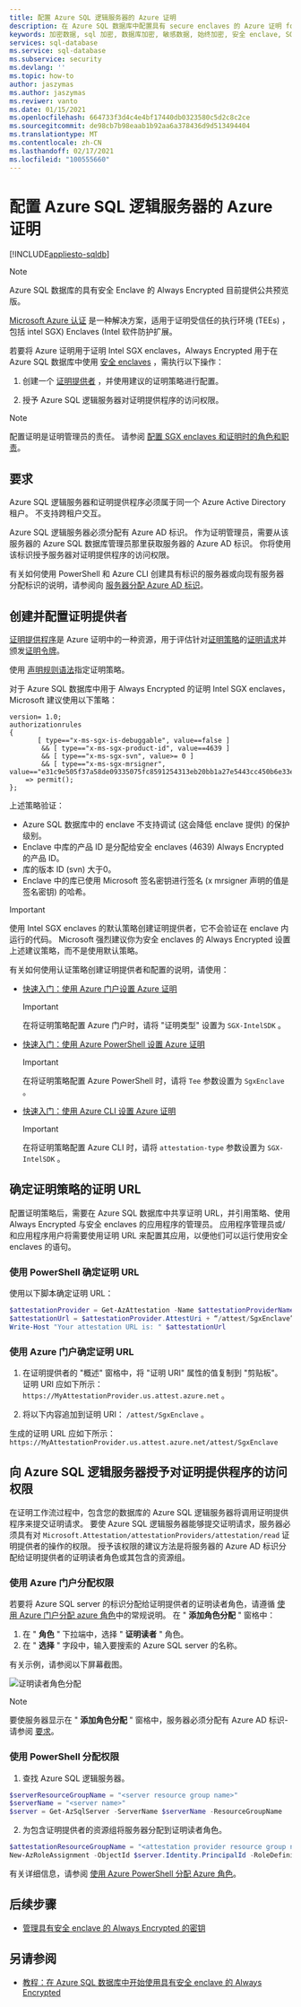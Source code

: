 ```yaml
---
title: 配置 Azure SQL 逻辑服务器的 Azure 证明
description: 在 Azure SQL 数据库中配置具有 secure enclaves 的 Azure 证明 for Always Encrypted。
keywords: 加密数据, sql 加密, 数据库加密, 敏感数据, 始终加密, 安全 enclave, SGX, 证明
services: sql-database
ms.service: sql-database
ms.subservice: security
ms.devlang: ''
ms.topic: how-to
author: jaszymas
ms.author: jaszymas
ms.reviwer: vanto
ms.date: 01/15/2021
ms.openlocfilehash: 664733f3d4c4e4bf17440db0323580c5d2c8c2ce
ms.sourcegitcommit: de98cb7b98eaab1b92aa6a378436d9d513494404
ms.translationtype: MT
ms.contentlocale: zh-CN
ms.lasthandoff: 02/17/2021
ms.locfileid: "100555660"
---
```

# <a name="configure-azure-attestation-for-your-azure-sql-logical-server"></a>配置 Azure SQL 逻辑服务器的 Azure 证明

[!INCLUDE[appliesto-sqldb](../includes/appliesto-sqldb.md)]

> [!NOTE]
> Azure SQL 数据库的具有安全 Enclave 的 Always Encrypted 目前提供公共预览版。

[Microsoft Azure 认证](../../attestation/overview.md) 是一种解决方案，适用于证明受信任的执行环境 (TEEs) ，包括 intel SGX) Enclaves (Intel 软件防护扩展。 

若要将 Azure 证明用于证明 Intel SGX enclaves，Always Encrypted 用于在 Azure SQL 数据库中使用 [安全 enclaves](/sql/relational-databases/security/encryption/always-encrypted-enclaves) ，需执行以下操作：

1. 创建一个 [证明提供者](../../attestation/basic-concepts.md#attestation-provider) ，并使用建议的证明策略进行配置。

2. 授予 Azure SQL 逻辑服务器对证明提供程序的访问权限。

> [!NOTE]
> 配置证明是证明管理员的责任。 请参阅 [配置 SGX enclaves 和证明时的角色和职责](always-encrypted-enclaves-plan.md#roles-and-responsibilities-when-configuring-sgx-enclaves-and-attestation)。

## <a name="requirements"></a>要求

Azure SQL 逻辑服务器和证明提供程序必须属于同一个 Azure Active Directory 租户。 不支持跨租户交互。 

Azure SQL 逻辑服务器必须分配有 Azure AD 标识。 作为证明管理员，需要从该服务器的 Azure SQL 数据库管理员那里获取服务器的 Azure AD 标识。 你将使用该标识授予服务器对证明提供程序的访问权限。 

有关如何使用 PowerShell 和 Azure CLI 创建具有标识的服务器或向现有服务器分配标识的说明，请参阅向 [服务器分配 Azure AD 标识](transparent-data-encryption-byok-configure.md#assign-an-azure-active-directory-azure-ad-identity-to-your-server)。

## <a name="create-and-configure-an-attestation-provider"></a>创建并配置证明提供者

[证明提供程序](../../attestation/basic-concepts.md#attestation-provider)是 Azure 证明中的一种资源，用于评估针对[证明策略](../../attestation/basic-concepts.md#attestation-request)的[证明请求](../../attestation/basic-concepts.md#attestation-request)并颁发[证明令牌](../../attestation/basic-concepts.md#attestation-token)。 

使用 [声明规则语法](../../attestation/claim-rule-grammar.md)指定证明策略。

对于 Azure SQL 数据库中用于 Always Encrypted 的证明 Intel SGX enclaves，Microsoft 建议使用以下策略：

```output
version= 1.0;
authorizationrules 
{
       [ type=="x-ms-sgx-is-debuggable", value==false ]
        && [ type=="x-ms-sgx-product-id", value==4639 ]
        && [ type=="x-ms-sgx-svn", value>= 0 ]
        && [ type=="x-ms-sgx-mrsigner", value=="e31c9e505f37a58de09335075fc8591254313eb20bb1a27e5443cc450b6e33e5"] 
    => permit();
};
```

上述策略验证：

- Azure SQL 数据库中的 enclave 不支持调试 (这会降低 enclave 提供) 的保护级别。
- Enclave 中库的产品 ID 是分配给安全 enclaves (4639) Always Encrypted 的产品 ID。
- 库的版本 ID (svn) 大于0。
- Enclave 中的库已使用 Microsoft 签名密钥进行签名 (x mrsigner 声明的值是签名密钥) 的哈希。

> [!IMPORTANT]
> 使用 Intel SGX enclaves 的默认策略创建证明提供者，它不会验证在 enclave 内运行的代码。 Microsoft 强烈建议你为安全 enclaves 的 Always Encrypted 设置上述建议策略，而不是使用默认策略。

有关如何使用认证策略创建证明提供者和配置的说明，请使用：

- [快速入门：使用 Azure 门户设置 Azure 证明](../../attestation/quickstart-portal.md)
    > [!IMPORTANT]
    > 在将证明策略配置 Azure 门户时，请将 "证明类型" 设置为 `SGX-IntelSDK` 。
- [快速入门：使用 Azure PowerShell 设置 Azure 证明](../../attestation/quickstart-powershell.md)
    > [!IMPORTANT]
    > 在将证明策略配置 Azure PowerShell 时，请将 `Tee` 参数设置为 `SgxEnclave` 。
- [快速入门：使用 Azure CLI 设置 Azure 证明](../../attestation/quickstart-azure-cli.md)
    > [!IMPORTANT]
    > 在将证明策略配置 Azure CLI 时，请将 `attestation-type` 参数设置为 `SGX-IntelSDK` 。

## <a name="determine-the-attestation-url-for-your-attestation-policy"></a>确定证明策略的证明 URL

配置证明策略后，需要在 Azure SQL 数据库中共享证明 URL，并引用策略、使用 Always Encrypted 与安全 enclaves 的应用程序的管理员。 应用程序管理员或/和应用程序用户将需要使用证明 URL 来配置其应用，以便他们可以运行使用安全 enclaves 的语句。

### <a name="use-powershell-to-determine-the-attestation-url"></a>使用 PowerShell 确定证明 URL

使用以下脚本确定证明 URL：

```powershell
$attestationProvider = Get-AzAttestation -Name $attestationProviderName -ResourceGroupName $attestationResourceGroupName 
$attestationUrl = $attestationProvider.AttestUri + “/attest/SgxEnclave”
Write-Host "Your attestation URL is: " $attestationUrl 
```

### <a name="use-azure-portal-to-determine-the-attestation-url"></a>使用 Azure 门户确定证明 URL

1. 在证明提供者的 "概述" 窗格中，将 "证明 URI" 属性的值复制到 "剪贴板"。 证明 URI 应如下所示： `https://MyAttestationProvider.us.attest.azure.net` 。

2. 将以下内容追加到证明 URI： `/attest/SgxEnclave` 。 

生成的证明 URL 应如下所示： `https://MyAttestationProvider.us.attest.azure.net/attest/SgxEnclave`

## <a name="grant-your-azure-sql-logical-server-access-to-your-attestation-provider"></a>向 Azure SQL 逻辑服务器授予对证明提供程序的访问权限

在证明工作流过程中，包含您的数据库的 Azure SQL 逻辑服务器将调用证明提供程序来提交证明请求。 要使 Azure SQL 逻辑服务器能够提交证明请求，服务器必须具有对 `Microsoft.Attestation/attestationProviders/attestation/read` 证明提供者的操作的权限。 授予该权限的建议方法是将服务器的 Azure AD 标识分配给证明提供者的证明读者角色或其包含的资源组。

### <a name="use-azure-portal-to-assign-permission"></a>使用 Azure 门户分配权限

若要将 Azure SQL server 的标识分配给证明提供者的证明读者角色，请遵循 [使用 Azure 门户分配 azure 角色](../../role-based-access-control/role-assignments-portal.md)中的常规说明。 在 " **添加角色分配** " 窗格中：

1. 在 " **角色** " 下拉端中，选择 " **证明读者** " 角色。
1. 在 " **选择** " 字段中，输入要搜索的 Azure SQL server 的名称。

有关示例，请参阅以下屏幕截图。

![证明读者角色分配](./media/always-encrypted-enclaves/attestation-provider-role-assigment.png)

> [!NOTE]
> 要使服务器显示在 " **添加角色分配** " 窗格中，服务器必须分配有 Azure AD 标识-请参阅 [要求](#requirements)。

### <a name="use-powershell-to-assign-permission"></a>使用 PowerShell 分配权限

1. 查找 Azure SQL 逻辑服务器。

```powershell
$serverResourceGroupName = "<server resource group name>"
$serverName = "<server name>" 
$server = Get-AzSqlServer -ServerName $serverName -ResourceGroupName
```
 
2. 为包含证明提供者的资源组将服务器分配到证明读者角色。

```powershell
$attestationResourceGroupName = "<attestation provider resource group name>"
New-AzRoleAssignment -ObjectId $server.Identity.PrincipalId -RoleDefinitionName "Attestation Reader" -ResourceGroupName $attestationResourceGroupName
```

有关详细信息，请参阅 [使用 Azure PowerShell 分配 Azure 角色](../../role-based-access-control/role-assignments-powershell.md#assign-role-examples)。

## <a name="next-steps"></a>后续步骤

- [管理具有安全 enclave 的 Always Encrypted 的密钥](/sql/relational-databases/security/encryption/always-encrypted-enclaves-manage-keys)

## <a name="see-also"></a>另请参阅

- [教程：在 Azure SQL 数据库中开始使用具有安全 enclave 的 Always Encrypted](always-encrypted-enclaves-getting-started.md)
